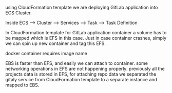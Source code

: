 using CloudFormation template we are deploying GitLab application into ECS Cluster.


Inside ECS --> Cluster --> Services --> Task --> Task Definition

In CloudFormation template for GitLab application container a volume has to be mapped which is EFS in this case. Just in case container crashes, simply we can spin up new container and tag this EFS.

docker container requires image name


EBS is faster than EFS, and easily we can attach to container.
some networking operations in EFS are not happening properly.
previously all the projects data is stored in EFS,
for attaching repo data we separated the gitaly service from CloudFormation template to a separate instance and mapped to EBS.